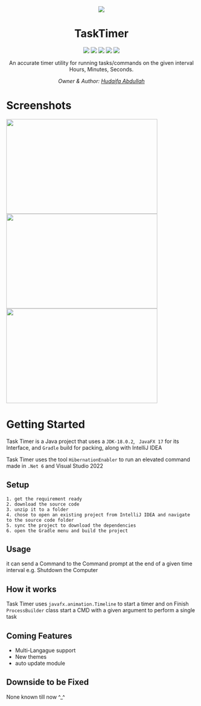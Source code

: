 <div align="center"> <img  align="center" src="https://user-images.githubusercontent.com/86853497/190990657-64783dc4-e4c8-4b3d-a410-deba573e4129.png" />
 </div>
<h1 align="center">TaskTimer <a href="https://github.com/7odaifa-ab/TaskTimer"></a></h1>
<p align="center">
  <a target="_blank" href="https://github.com/7odaifa-ab/TaskTimer/releases/download/1.1/TaskTimer_Setup.exe"><img src="https://img.shields.io/badge/Download-V2.0-brightgreen"></a>
  <a target="_blank" href="https://github.com/7odaifa-ab/TaskTimer/releases"><img src="https://img.shields.io/badge/Releases-Versions%20List-lightgrey"></a>
  <a target="_blank" href="https://www.oracle.com/java/technologies/javase/18-0-2-relnotes.html"><img src="https://img.shields.io/badge/Java-18.0.2-orange?logo=java"></a>
  <a target="_blank" href="https://gradle.org/"><img src="https://img.shields.io/badge/Gradle-7.5%2B-green"></a>
  <a target="_blank" href="LICENSE"><img src="https://img.shields.io/badge/Licence-The%20Unlicens-blue"></a>
</p>

<p align="center">An accurate timer utility for running tasks/commands on the given interval Hours, Minutes, Seconds.</p>

<i><p align="center">
  Owner & Author: <a target="_blank" href="https://github.com/7odaifa-ab">Hudaifa Abdullah</a><br>
</p></i>

# Screenshots
<img src="https://user-images.githubusercontent.com/86853497/190987465-f46ae872-1a5c-40ee-8c47-fa5e8d4f7948.png" width="400" height="250" /> <img src="https://user-images.githubusercontent.com/86853497/190987524-ff046beb-c7f3-44a4-aac1-ac11273226c7.png" width="400" height="250" /> <img src="https://user-images.githubusercontent.com/86853497/190987730-443cec81-92c3-4452-ab88-b59268ab0f92.png" width="400" height="250" />

# Getting Started
Task Timer is a Java project that uses a `JDK-18.0.2`, ` JavaFX 17` for its Interface, and `Gradle` build for packing, along with IntelliJ IDEA

Task Timer uses the tool ` HibernationEnabler ` to run an elevated command made in `.Net 6` and Visual Studio 2022   


## Setup
```
1. get the requirement ready
2. download the source code
3. unzip it to a folder
4. chose to open an existing project from IntelliJ IDEA and navigate to the source code folder
5. sync the project to download the dependencies
6. open the Gradle menu and build the project 
```


## Usage
it can send a Command to the Command prompt at the end of a given time interval e.g. Shutdown the Computer


## How it works
Task Timer uses `javafx.animation.Timeline` to start a timer and on Finish `ProcessBuilder` class start a CMD with a given argument to perform a single task

## Coming Features
* Multi-Langague support
* New themes
* auto update module

## Downside to be Fixed
None known till now ^_^
